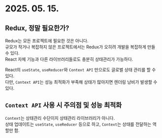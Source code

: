 # 2025. 05. 15.

## Redux, 정말 필요한가?
Redux는 모든 프로젝트에 필요한 것은 아니다.  
규모가 작거나 복잡하지 않은 프로젝트에서는 Redux가 오히려 개발을 복잡하게 만들 수 있다.  
React 자체 기능과 다른 라이브러리들로도 충분히 상태관리가 가능하다.

React의 `useState`, `useReducer`와 `Context API` 만으로도 글로벌 상태 관리를 할 수 있다.  
다만, `Context API`는 성능 최적화가 부족해 상태가 많아지면 렌더링 낭비가 발생할 수 있다.

## `Context API` 사용 시 주의점 및 성능 최적화
`Context`는 상태관리 수단이지 상태관리 라이브러리가 아니다.  
상태 업데이트는 `useState`, `useReducer` 등으로 하고, `Context`는 상태를 전달하는 역할만 함.